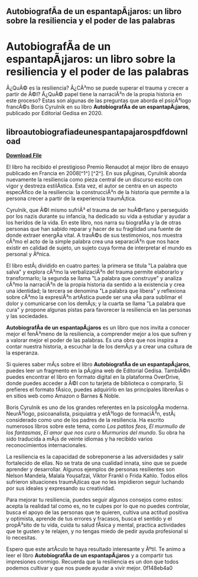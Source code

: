 ## AutobiografÃ­a de un espantapÃ¡jaros: un libro sobre la resiliencia y el poder de las palabras

  
# AutobiografÃ­a de un espantapÃ¡jaros: un libro sobre la resiliencia y el poder de las palabras
 
Â¿QuÃ© es la resiliencia? Â¿CÃ³mo se puede superar el trauma y crecer a partir de Ã©l? Â¿QuÃ© papel tiene la narraciÃ³n de la propia historia en este proceso? Estas son algunas de las preguntas que aborda el psicÃ³logo francÃ©s Boris Cyrulnik en su libro **AutobiografÃ­a de un espantapÃ¡jaros**, publicado por Editorial Gedisa en 2020.
 
## libroautobiografiadeunespantapajarospdfdownload


[**Download File**](https://www.google.com/url?q=https%3A%2F%2Furllio.com%2F2tKAN0&sa=D&sntz=1&usg=AOvVaw2bv20Ce3wQUQDYEFS9JeIR)

 
El libro ha recibido el prestigioso Premio Renaudot al mejor libro de ensayo publicado en Francia en 2008[^1^] [^2^]. En sus pÃ¡ginas, Cyrulnik aborda nuevamente la resiliencia como pieza central de un discurso escrito con vigor y destreza estilÃ­stica. Esta vez, el autor se centra en un aspecto especÃ­fico de la resiliencia: la construcciÃ³n de la historia que permite a la persona crecer a partir de la experiencia traumÃ¡tica.
 
Cyrulnik, que Ã©l mismo sufriÃ³ el trauma de ser huÃ©rfano y perseguido por los nazis durante su infancia, ha dedicado su vida a estudiar y ayudar a los heridos de la vida. En este libro, nos narra su biografÃ­a y la de otras personas que han sabido reparar y hacer de su fragilidad una fuente de donde extraer energÃ­a vital. A travÃ©s de sus testimonios, nos muestra cÃ³mo el acto de la simple palabra crea una separaciÃ³n que nos hace existir en calidad de sujeto, un sujeto cuya forma de interpretar el mundo es personal y Ãºnica.
 
El libro estÃ¡ dividido en cuatro partes: la primera se titula \"La palabra que salva\" y explora cÃ³mo la verbalizaciÃ³n del trauma permite elaborarlo y transformarlo; la segunda se llama \"La palabra que construye\" y analiza cÃ³mo la narraciÃ³n de la propia historia da sentido a la existencia y crea una identidad; la tercera se denomina \"La palabra que libera\" y reflexiona sobre cÃ³mo la expresiÃ³n artÃ­stica puede ser una vÃ­a para sublimar el dolor y comunicarse con los demÃ¡s; y la cuarta se llama \"La palabra que cura\" y propone algunas pistas para favorecer la resiliencia en las personas y las sociedades.
 
**AutobiografÃ­a de un espantapÃ¡jaros** es un libro que nos invita a conocer mejor el fenÃ³meno de la resiliencia, a comprender mejor a los que sufren y a valorar mejor el poder de las palabras. Es una obra que nos inspira a contar nuestra historia, a escuchar la de los demÃ¡s y a crear una cultura de la esperanza.

Si quieres saber mÃ¡s sobre el libro **AutobiografÃ­a de un espantapÃ¡jaros**, puedes leer un fragmento en la pÃ¡gina web de Editorial Gedisa. TambiÃ©n puedes encontrar el libro en formato digital en la plataforma OverDrive, donde puedes acceder a Ã©l con tu tarjeta de biblioteca o comprarlo. Si prefieres el formato fÃ­sico, puedes adquirirlo en las principales librerÃ­as o en sitios web como Amazon o Barnes & Noble.
 
Boris Cyrulnik es uno de los grandes referentes en la psicologÃ­a moderna. NeurÃ³logo, psicoanalista, psiquiatra y etÃ³logo de formaciÃ³n, estÃ¡ considerado como uno de los padres de la resiliencia. Ha escrito numerosos libros sobre este tema, como *Los patitos feos*, *El murmullo de los fantasmas*, *El amor que nos cura* o *Murmurios del mundo*. Su obra ha sido traducida a mÃ¡s de veinte idiomas y ha recibido varios reconocimientos internacionales.
 
La resiliencia es la capacidad de sobreponerse a las adversidades y salir fortalecido de ellas. No se trata de una cualidad innata, sino que se puede aprender y desarrollar. Algunos ejemplos de personas resilientes son Nelson Mandela, Malala Yousafzai, Viktor Frankl o Frida Kahlo. Todos ellos sufrieron situaciones traumÃ¡ticas que no les impidieron seguir luchando por sus ideales y expresando su creatividad.
 
Para mejorar tu resiliencia, puedes seguir algunos consejos como estos: acepta la realidad tal como es, no te culpes por lo que no puedes controlar, busca el apoyo de las personas que te quieren, cultiva una actitud positiva y optimista, aprende de tus errores y fracasos, busca el sentido y el propÃ³sito de tu vida, cuida tu salud fÃ­sica y mental, practica actividades que te gusten y te relajen, y no tengas miedo de pedir ayuda profesional si lo necesitas.
 
Espero que este artÃ­culo te haya resultado interesante y Ãºtil. Te animo a leer el libro **AutobiografÃ­a de un espantapÃ¡jaros** y a compartir tus impresiones conmigo. Recuerda que la resiliencia es un don que todos podemos cultivar y que nos puede ayudar a vivir mejor.
 0f148eb4a0

